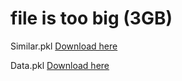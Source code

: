 # file is too big (3GB)
Similar.pkl [Download here](https://drive.google.com/file/d/1VIHdmBV7Vfm66bDarPJOZ7KENNzn_5QP/view?usp=sharing)

Data.pkl [Download here](https://drive.google.com/file/d/1I4U2S10fdVUMLMxiID5R__1dwYl8Ztgf/view?usp=sharing)
